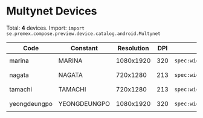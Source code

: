 # Multynet Devices

Total: **4** devices. Import: `import se.premex.compose.preview.device.catalog.android.Multynet`

| Code | Constant | Resolution | DPI | Compose Spec | Preview Usage |
|------|----------|------------|-----|-------------|---------------|
| marina | MARINA | 1080x1920 | 320 | `spec:width=1080px,height=1920px,dpi=320` | `@Preview(device = Multynet.MARINA)` |
| nagata | NAGATA | 720x1280 | 213 | `spec:width=720px,height=1280px,dpi=213` | `@Preview(device = Multynet.NAGATA)` |
| tamachi | TAMACHI | 720x1280 | 213 | `spec:width=720px,height=1280px,dpi=213` | `@Preview(device = Multynet.TAMACHI)` |
| yeongdeungpo | YEONGDEUNGPO | 1080x1920 | 320 | `spec:width=1080px,height=1920px,dpi=320` | `@Preview(device = Multynet.YEONGDEUNGPO)` |

<!-- Generated automatically. Do not edit manually. -->
